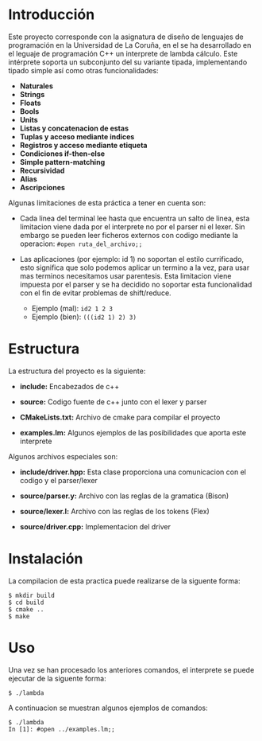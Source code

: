 # Introducción
Este proyecto corresponde con la asignatura de diseño de lenguajes de programación en la Universidad de La Coruña, en el
se ha desarrollado en el leguaje de programación C++ un interprete de lambda cálculo. 
Este intérprete soporta un subconjunto del su variante tipada, implementando tipado simple así como otras funcionalidades:

- __Naturales__
- __Strings__
- __Floats__
- __Bools__
- __Units__
- __Listas y concatenacion de estas__
- __Tuplas y acceso mediante indices__
- __Registros y acceso mediante etiqueta__
- __Condiciones if-then-else__
- __Simple pattern-matching__
- __Recursividad__
- __Alias__
- __Ascripciones__
 
Algunas limitaciones de esta práctica a tener en cuenta son:
 - Cada linea del terminal lee hasta que encuentra un salto de linea,
      esta limitacion viene dada por el interprete no por el parser ni el lexer.
      Sin embargo se pueden leer ficheros externos con codigo mediante la operacion: ```#open ruta_del_archivo;;```

- Las aplicaciones (por ejemplo: id 1) no soportan el estilo currificado,
      esto significa que solo podemos aplicar un termino a la vez, 
      para usar mas terminos necesitamos usar parentesis. Esta limitacion viene impuesta por el parser y se ha decidido 
      no soportar esta funcionalidad con el fin de evitar problemas de shift/reduce.
  - Ejemplo (mal): ```id2 1 2 3```  
  - Ejemplo (bien): ```(((id2 1) 2) 3)```  

# Estructura

La estructura del proyecto es la siguiente:
- **include:** Encabezados de c++

- **source:** Codigo fuente de c++ junto con el lexer y parser

- **CMakeLists.txt:** Archivo de cmake para compilar el proyecto

- **examples.lm:** Algunos ejemplos de las posibilidades que aporta este interprete

Algunos archivos especiales son:
- **include/driver.hpp:**  Esta clase proporciona una comunicacion con el codigo y el parser/lexer

- **source/parser.y:** Archivo con las reglas de la gramatica (Bison)

- **source/lexer.l:** Archivo con las reglas de los tokens (Flex)

- **source/driver.cpp:** Implementacion del driver

# Instalación
La compilacion de esta practica puede realizarse de la siguente forma:

```
$ mkdir build
$ cd build
$ cmake ..
$ make
```

# Uso
Una vez se han procesado los anteriores comandos, el interprete se puede ejecutar
de la siguente forma:

`$ ./lambda`

A continuacion se muestran algunos ejemplos de comandos:

```
$ ./lambda
In [1]: #open ../examples.lm;;
```